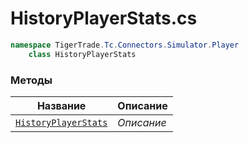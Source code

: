 
# HistoryPlayerStats.cs
```csharp
namespace TigerTrade.Tc.Connectors.Simulator.Player  
    class HistoryPlayerStats
```

### Методы
| Название | Описание |
| --- | --- |
| [`HistoryPlayerStats`](./Методы/HistoryPlayerStats.md) | *Описание* |
